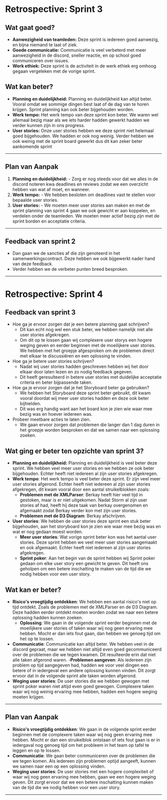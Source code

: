 
# Retrospective: Sprint 3

## Wat gaat goed?
- **Aanwezigheid van teamleden:** Deze sprint is iedereen goed aanwezig, en bijna niemand te laat of ziek.
- **Goede communicatie:** Communicatie is veel verbeterd met meer aanwezigheid in de discord, sneller reactie, en op school goed communiceren over issues.
- **Werk ethiek:** Deze sprint is de activiteit in de werk ethiek erg omhoog gegaan vergeleken met de vorige sprint.

## Wat kan beter?
- **Planning en duidelijkheid:** Planning en duidelijkheid kan altijd beter. Vooral omdat we sommige dingen best laat of de dag van te horen krijgen. Sprint planning kan ook beter bijgehouden worden.
- **Werk tempo:** Het werk tempo van deze sprint kon beter. We waren wel allemaal bezig maar als we iets harder hadden gewerkt hadden we verder kunnen zijn in ons progress.
- **User stories:** Onze user stories hebben we deze sprint niet helemaal goed bijgehouden. We hadden er ook nog weinig. Verder hebben we ook weinig met de sprint board gewerkt dus dit kan zeker beter aankomende sprint

---

## Plan van Aanpak

1. **Planning en duidelijkheid:** - Zorg er nog steeds voor dat we alles in de discord noteren kwa deadlines en reviews zodat we een overzicht hebben van wat af moet, en wanneer.
2. **Werk tempo:** - We hebben besloten om deadlines vast te stellen voor bepaalde user stories.
3. **User stories:** - We moeten meer user stories aan maken en met de sprint planning van sprint 4 gaan we ook gewicht er aan koppelen, en verdelen onder de teamleden. We moeten meer actief bezig zijn met de sprint borden en acceptatie criteria.

---

## Feedback van sprint 2
- Dan gaan we de sancties af die zijn genoteerd in het samenwerkingscontract. Deze hebben we ook bijgewerkt nader hand van deze feedback.
- Verder hebben we de verbeter punten breed besproken.



---


# Retrospective: Sprint 4

## Feedback van sprint 3
- Hoe ga je ervoor zorgen dat je een betere planning gaat schrijven?
  - Dit kan echt nog wel een stuk beter, we hebben namelijk niet alle user stories afgekregen.
  - Om dit op te lossen gaan wij complexere user storys een hogere weging geven en eerder beginnen met de moeilijkere user stories. We hebben met het groepje afgesproken om de problemen direct met elkaar te discussiëren en een oplossing te vinden.
- Hoe ga je betere user stories schrijven?
  - Nadat wij user stories hadden geschreven hebben wij het door elkaar door laten lezen en zo nodig feedback gegeven.
  - Dit heeft geresulteerd in betere user stories met duidelijke acceptatie criteria en beter bijpassende taken.
- Hoe ga je ervoor zorgen dat je het Storyboard beter ga gebruiken?
  - We hebben het Storyboard deze sprint beter gebruikt, dit kwam vooral doordat wij meer user stories hadden en deze ook beter bijhielden.
  - Dit was erg handig want aan het board kon je zien wie waar mee bezig was en hoever iedereen was.
- Probeer meetbare acties te laten zien.
  - We gaan ervoor zorgen dat problemen die langer dan 1 dag duren in het groepje worden besproken en dat we samen naar een oplossing zoeken.


## Wat ging er beter ten opzichte van sprint 3?
- **Planning en duidelijkheid:** Planning en duidelijkheid is veel beter deze sprint. We hebben veel meer user stories en we hebben ze ook beter bijgehouden. Echter heeft niet iedereen al zijn user stories afgekregen.
- **Werk tempo**: Het werk tempo is veel beter deze sprint. Er zijn veel meer user stories afgerond. Echter heeft niet iedereen al zijn user stories afgekregen, dit kwam vooral door een aantal struikelblokken zoals:
  - **Problemen met de XMLParser**: Berkay heeft hier veel tijd in gestoken, maar is er niet uitgekomen. Nadat Storm al zijn user stories af had, heeft hij deze taak van berkay overgenomen en afgemaakt zodat Berkay verder kon met zijn user stories.
  - **Problemen met de D3 Diagram**: Berkay afschrijven.
- **User stories**: We hebben de user stories deze sprint een stuk beter bijgehouden, aan het storyboard kon je zien wie waar mee bezig was en wat er nog gedaan moest worden.
  - **Meer user stories**: Wat vorige sprint beter kon was het aantal user stories. Deze sprint hebben we veel meer user stories aangemaakt en ook afgemaakt. Echter heeft niet iedereen al zijn user stories afgekregen.
  - **Sprint poker**: Aan het begin van de sprint hebben wij Sprint poker gedaan om elke user story een gewicht te geven. Dit heeft ons geholpen om een betere inschatting te maken van de tijd die we nodig hebben voor een user story.

## Wat kan er beter?
- **Risico's vroegtijdig ontdekken**: We hebben een aantal risico's niet op tijd ontdekt. Zoals de problemen met de XMLParser en de D3 Diagram. Deze hadden eerder ontdekt moeten worden zodat we naar een betere oplossing hadden kunnen zoeken.
  - **Oplossing**: We gaan in de volgende sprint eerder beginnen met de moeilijkere user stories of taken waar wij nog geen ervaring mee hebben. Mocht er dan iets fout gaan, dan hebben we genoeg tijd om het op te lossen.
- **Communicatie**: Communicatie kan altijd beter. We hebben veel in de discord gepraat, maar we hebben niet altijd even goed gecommuniceerd over de problemen die we tegen kwamen. Dit resulteerde erin dat niet alle taken afgerond waren.
  -**Problemen aangeven**: Als iedereen zijn problem op tijd aangegeven had, hadden we voor veel dingen een betere of in iedergeval een andere oplossing kunnen vinden. Dit zorgt ervoor dat in de volgende sprint alle taken worden afgerond.
- **Weging user stories**: De user stories die we hebben gewogen met sprint poker waren niet altijd even goed gewogen. Complexere taken waar wij nog weinig ervaring mee hebben, hadden een hogere weging moeten krijgen.

---

## Plan van Aanpak
- **Risico's vroegtijdig ontdekken**: We gaan in de volgende sprint eerder beginnen met de complexere taken waar wij nog geen ervaring mee hebben. Mocht er dan een struikelblok ontstaan of iets fout gaan is er in iedergaval nog genoeg tijd om het probleem in het team op tafel te leggen en op te lossen.
- **Communicatie**: We gaan beter communiceren over de problemen die we tegen komen. Als iedereen zijn problemen optijd aangeeft, kunnen we samen naar een op een oplossing vinden.
- **Weging user stories**: De user stories met een hogere complexiteit of waar wij nog geen ervaring mee hebben, gaan we een hogere weging geven. Dit zorgt ervoor dat we een betere inschatting kunnen maken van de tijd die we nodig hebben voor een user story.

---